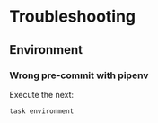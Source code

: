 <!-- Space: DockerKaliLinux -->
<!-- Parent: Project -->
<!-- Title: Project Troubleshooting -->

<!-- Label: DockerKaliLinux -->
<!-- Label: Project -->
<!-- Label: Troubleshooting -->
<!-- Include: docs/disclaimer.md -->
<!-- Include: ac:toc -->

# Troubleshooting

## Environment

### Wrong pre-commit with pipenv

Execute the next:

```{.bash}
task environment
```
